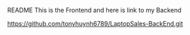 README
This is the Frontend and here is link to my Backend

https://github.com/tonyhuynh6789/LaptopSales-BackEnd.git
